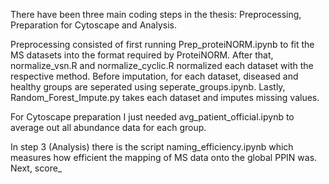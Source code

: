 There have been three main coding steps in the thesis: Preprocessing, Preparation for Cytoscape and Analysis.

Preprocessing consisted of first running Prep_proteiNORM.ipynb to fit the MS datasets into the format required by ProteiNORM.
After that, normalize_vsn.R and normalize_cyclic.R normalized each dataset with the respective method.
Before imputation, for each dataset, diseased and healthy groups are seperated using seperate_groups.ipynb.
Lastly, Random_Forest_Impute.py takes each dataset and imputes missing values.

For Cytoscape preparation I just needed avg_patient_official.ipynb to average out all abundance data for each group.

In step 3 (Analysis) there is the script naming_efficiency.ipynb which measures how efficient the mapping of MS data onto the global PPIN was.
Next, score_
